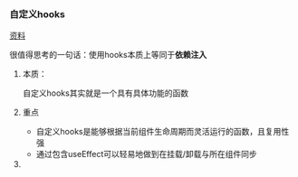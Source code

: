 ### 自定义hooks

[资料](https://github.com/dt-fe/weekly/blob/v2/080.%E7%B2%BE%E8%AF%BB%E3%80%8A%E6%80%8E%E4%B9%88%E7%94%A8%20React%20Hooks%20%E9%80%A0%E8%BD%AE%E5%AD%90%E3%80%8B.md)

很值得思考的一句话：使用hooks本质上等同于**依赖注入**

1. 本质：

   自定义hooks其实就是一个具有具体功能的函数

2. 重点

   * 自定义hooks是能够根据当前组件生命周期而灵活运行的函数，且复用性强
   * 通过包含useEffect可以轻易地做到在挂载/卸载与所在组件同步

3. 